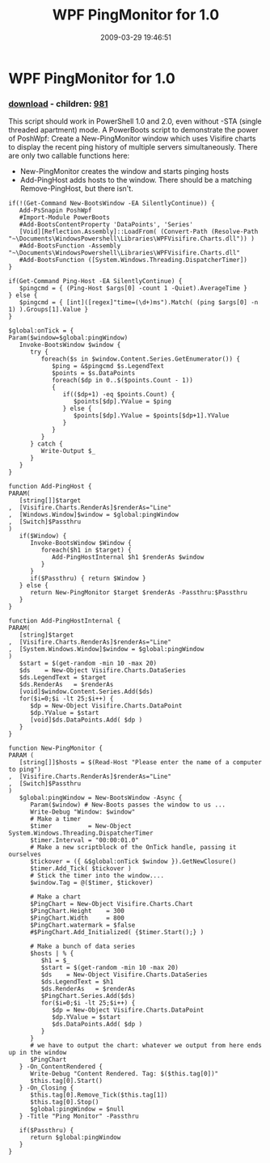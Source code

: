 ﻿---
pid:            980
poster:         Joel Bennett
title:          WPF PingMonitor for 1.0
date:           2009-03-29 19:46:51
format:         posh
parent:         0
parent:         0
children:       981
---

# WPF PingMonitor for 1.0

### [download](980.ps1) - children: [981](981.md)

This script should work in PowerShell 1.0 and 2.0, even without -STA (single threaded apartment) mode.
A PowerBoots script to demonstrate the power of PoshWpf: Create a New-PingMonitor window which uses Visifire charts to display the recent ping history of multiple servers simultaneously. There are only two callable functions here: 

* New-PingMonitor creates the window and starts pinging hosts
* Add-PingHost adds hosts to the window. There should be a matching Remove-PingHost, but there isn't.

```posh
if(!(Get-Command New-BootsWindow -EA SilentlyContinue)) {
   Add-PsSnapin PoshWpf
   #Import-Module PowerBoots
   #Add-BootsContentProperty 'DataPoints', 'Series'
   [Void][Reflection.Assembly]::LoadFrom( (Convert-Path (Resolve-Path "~\Documents\WindowsPowershell\Libraries\WPFVisifire.Charts.dll")) )
   #Add-BootsFunction -Assembly "~\Documents\WindowsPowershell\Libraries\WPFVisifire.Charts.dll"
   #Add-BootsFunction ([System.Windows.Threading.DispatcherTimer])
}

if(Get-Command Ping-Host -EA SilentlyContinue) {
   $pingcmd = { (Ping-Host $args[0] -count 1 -Quiet).AverageTime }
} else {
   $pingcmd = { [int]([regex]"time=(\d+)ms").Match( (ping $args[0] -n 1) ).Groups[1].Value }
}

$global:onTick = {
Param($window=$global:pingWindow)
   Invoke-BootsWindow $window {
      try {
         foreach($s in $window.Content.Series.GetEnumerator()) {
            $ping = &$pingcmd $s.LegendText
            $points = $s.DataPoints
            foreach($dp in 0..$($points.Count - 1)) 
            {
               if(($dp+1) -eq $points.Count) {
                  $points[$dp].YValue = $ping
               } else {
                  $points[$dp].YValue = $points[$dp+1].YValue
               }
            }
         }
      } catch { 
         Write-Output $_
      }
   }
}

function Add-PingHost {
PARAM(
   [string[]]$target
,  [Visifire.Charts.RenderAs]$renderAs="Line"
,  [Windows.Window]$window = $global:pingWindow
,  [Switch]$Passthru
)
   if($Window) {
      Invoke-BootsWindow $Window { 
         foreach($h1 in $target) {
            Add-PingHostInternal $h1 $renderAs $window
         }
      }
      if($Passthru) { return $Window }
   } else {
      return New-PingMonitor $target $renderAs -Passthru:$Passthru
   }
}

function Add-PingHostInternal {
PARAM(
   [string]$target
,  [Visifire.Charts.RenderAs]$renderAs="Line"
,  [System.Windows.Window]$window = $global:pingWindow
)
   $start = $(get-random -min 10 -max 20)
   $ds    = New-Object Visifire.Charts.DataSeries
   $ds.LegendText = $target
   $ds.RenderAs   = $renderAs
   [void]$window.Content.Series.Add($ds)
   for($i=0;$i -lt 25;$i++) {
      $dp = New-Object Visifire.Charts.DataPoint
      $dp.YValue = $start
      [void]$ds.DataPoints.Add( $dp )
   }
}

function New-PingMonitor {
PARAM (
   [string[]]$hosts = $(Read-Host "Please enter the name of a computer to ping")
,  [Visifire.Charts.RenderAs]$renderAs="Line"
,  [Switch]$Passthru
) 
   $global:pingWindow = New-BootsWindow -Async {
      Param($window) # New-Boots passes the window to us ...
      Write-Debug "Window: $window"
      # Make a timer
      $timer          = New-Object System.Windows.Threading.DispatcherTimer
      $timer.Interval = "00:00:01.0"
      # Make a new scriptblock of the OnTick handle, passing it ourselves
      $tickover = ({ &$global:onTick $window }).GetNewClosure()
      $timer.Add_Tick( $tickover )
      # Stick the timer into the window....
      $window.Tag = @($timer, $tickover)
      
      # Make a chart
      $PingChart = New-Object Visifire.Charts.Chart
      $PingChart.Height    = 300 
      $PingChart.Width     = 800 
      $PingChart.watermark = $false 
      #$PingChart.Add_Initialized( {$timer.Start();} )
      
      # Make a bunch of data series
      $hosts | % { 
         $h1 = $_
         $start = $(get-random -min 10 -max 20)
         $ds    = New-Object Visifire.Charts.DataSeries
         $ds.LegendText = $h1
         $ds.RenderAs   = $renderAs
         $PingChart.Series.Add($ds)
         for($i=0;$i -lt 25;$i++) {
            $dp = New-Object Visifire.Charts.DataPoint
            $dp.YValue = $start
            $ds.DataPoints.Add( $dp )
         }
      }
      # we have to output the chart: whatever we output from here ends up in the window
      $PingChart
   } -On_ContentRendered {
      Write-Debug "Content Rendered. Tag: $($this.tag[0])"
      $this.tag[0].Start()
   } -On_Closing { 
      $this.tag[0].Remove_Tick($this.tag[1])
      $this.tag[0].Stop()
      $global:pingWindow = $null 
   } -Title "Ping Monitor" -Passthru
   
   if($Passthru) {
      return $global:pingWindow
   }
}
```
